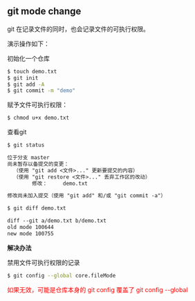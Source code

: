 ## git mode change

git 在记录文件的同时，也会记录文件的可执行权限。

演示操作如下：

初始化一个仓库

```bash
$ touch demo.txt
$ git init
$ git add -A
$ git commit -m "demo"
```

赋予文件可执行权限：

```bash
$ chmod u+x demo.txt
```

查看git

```bash
$ git status
```

```txt
位于分支 master
尚未暂存以备提交的变更：
  （使用 "git add <文件>..." 更新要提交的内容）
  （使用 "git restore <文件>..." 丢弃工作区的改动）
        修改：     demo.txt

修改尚未加入提交（使用 "git add" 和/或 "git commit -a"）
```

```bash
$ git diff demo.txt
```

```txt
diff --git a/demo.txt b/demo.txt
old mode 100644
new mode 100755
```

**解决办法**

禁用文件可执行权限的记录

```bash
$ git config --global core.fileMode
```

<span style="color: red">如果无效，可能是仓库本身的 git config 覆盖了 git config --global</span>

